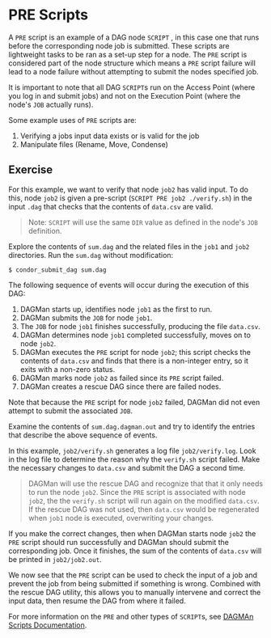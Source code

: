 # PRE Scripts

A `PRE` script is an example of a DAG node `SCRIPT` , in this case one 
that runs before the corresponding node job is submitted. 
These scripts are lightweight tasks to be ran as a set-up step for a 
node. The `PRE` script is considered part of the node structure which 
means a `PRE` script failure will lead to a node failure without 
attempting to submit the nodes specified job.

It is important to note that all DAG `SCRIPT`s run on the Access Point
(where you log in and submit jobs) and not on the Execution Point 
(where the node's `JOB` actually runs).

Some example uses of `PRE` scripts are:

1. Verifying a jobs input data exists or is valid for the job
2. Manipulate files (Rename, Move, Condense)

## Exercise

For this example, we want to verify that node `job2` has valid input. To
do this, node `job2` is given a pre-script (`SCRIPT PRE job2 ./verify.sh`) 
in the input `.dag` that checks that the contents of `data.csv` are valid. 

> Note: `SCRIPT` will use the same `DIR` value as defined in the node's
> `JOB` definition.

Explore the contents of `sum.dag` and the related files in the `job1` and `job2` directories.
Run the `sum.dag` without modification:

```
$ condor_submit_dag sum.dag
```

The following sequence of events will occur during the execution of this DAG:

1. DAGMan starts up, identifies node `job1` as the first to run.
2. DAGMan submits the `JOB` for node `job1`.
3. The `JOB` for node `job1` finishes successfully, producing the file `data.csv`. 
4. DAGMan determines node `job1` completed successfully, moves on to node `job2`.
5. DAGMan executes the `PRE` script for node `job2`; this script checks the contents of `data.csv`
   and finds that there is a non-integer entry, so it exits with a non-zero status.
6. DAGMan marks node `job2` as failed since its `PRE` script failed.
7. DAGMan creates a rescue DAG since there are failed nodes.

Note that because the `PRE` script for node `job2` failed, DAGMan did not even attempt to submit the associated `JOB`. 

Examine the contents of `sum.dag.dagman.out` and try to identify the entries that describe
the above sequence of events. 

In this example, `job2/verify.sh` generates a log file `job2/verify.log`. 
Look in the log file to determine the reason why the `verify.sh` script failed.
Make the necessary changes to `data.csv` and submit the DAG a second time.

> DAGMan will use the rescue DAG and recognize that that it only needs to run
> the node `job2`. Since the `PRE` script is associated with node `job2`, the
> the `verify.sh` script will run again on the modified `data.csv`. If the rescue
> DAG was not used, then `data.csv` would be regenerated when `job1` node is
> executed, overwriting your changes. 

If you make the correct changes, then when DAGMan starts node `job2` the
`PRE` script should run successfully and DAGMan should submit the corresponding 
job. Once it finishes, the sum of the contents of `data.csv` will be printed
in `job2/job2.out`.

We now see that the `PRE` script can be used to check the input of a job
and prevent the job from being submitted if something is wrong.
Combined with the rescue DAG utility, this allows you to manually intervene
and correct the input data, then resume the DAG from where it failed.

For more information on the `PRE` and other types of `SCRIPT`s, see
[DAGMAn Scripts Documentation](https://htcondor.readthedocs.io/en/latest/automated-workflows/dagman-scripts.html).
